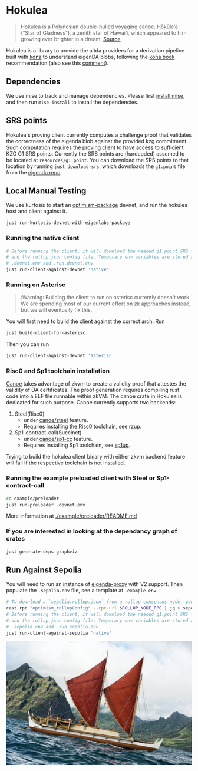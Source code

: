 # Hokulea

> Hokulea is a Polynesian double-hulled voyaging canoe. Hōkūle‘a (“Star of Gladness”), a zenith star of Hawai‘i, which appeared to him growing ever brighter in a dream. [Source](https://worldwidevoyage.hokulea.com/vessels/hokulea/)

Hokulea is a library to provide the altda providers for a derivation pipeline built with [kona](https://github.com/anton-rs/kona) to understand eigenDA blobs, following the [kona book](https://op-rs.github.io/kona/protocol/derive/providers.html#implementing-a-custom-data-availability-provider) recommendation (also see this [comment](https://github.com/anton-rs/kona/pull/862#issuecomment-2515038089)).

## Dependencies

We use mise to track and manage dependencies. Please first [install mise](https://mise.jdx.dev/getting-started.html), and then run `mise install` to install the dependencies.

## SRS points
Hokulea's proving client currently computes a challenge proof that validates the correctness of the eigenda blob against the provided kzg commitment. Such computation requires the proving client to have access to sufficient KZG G1 SRS points. Currently the SRS points are (hardcoded) assumed to be located at `resources/g1.point`. You can download the SRS points to that location by running `just download-srs`, which downloads the `g1.point` file from the [eigenda repo](https://github.com/Layr-Labs/eigenda-proxy/tree/main/resources).

## Local Manual Testing

We use kurtosis to start an [optimism-package](https://github.com/ethpandaops/optimism-package/tree/main) devnet, and run the hokulea host and client against it.

```bash
just run-kurtosis-devnet-with-eigenlabs-package
```

### Running the native client

```bash
# Before running the client, it will download the needed g1.point SRS file
# and the rollup.json config file. Temporary env variables are stored at
# .devnet.env and .run.devnet.env
just run-client-against-devnet 'native'
```

### Running on Asterisc

> :Warning: Building the client to run on asterisc currently doesn't work. We are spending most of our current effort on zk approaches instead, but we will eventually fix this.

You will first need to build the client against the correct arch. Run
```bash
just build-client-for-asterisc
```
Then you can run
```bash
just run-client-against-devnet 'asterisc'
```

### Risc0 and Sp1 toolchain installation

[Canoe](./canoe/) takes advantage of zkvm to create a validity proof that attestes the validity of DA certificates. The proof generation requires 
compiling rust code into a ELF file runnable within zkVM. The canoe crate in Hokulea is dedicated for such purpose.
Canoe currently supports two backends:
1. Steel(Risc0)
   - under [canoe/steel](https://github.com/Layr-Labs/hokulea/blob/3599bbeb855156164643a2a56c4f92de0cf7b7cf/crates/proof/Cargo.toml#L44) feature.
   - Requires installing the Risc0 toolchain, see [rzup](https://dev.risczero.com/api/zkvm/install).
2. Sp1-contract-call(Succinct)
   - under [canoe/sp1-cc](https://github.com/Layr-Labs/hokulea/blob/3599bbeb855156164643a2a56c4f92de0cf7b7cf/crates/proof/Cargo.toml#L45) feature.
   - Requires installing Sp1 toolchain, see [sp1up](https://docs.succinct.xyz/docs/sp1/getting-started/install).

Trying to build the hokulea client binary with either zkvm backend feature will fail if the respective toolchain is not installed.

### Running the example preloaded client with Steel or Sp1-contract-call
```bash
cd example/preloader
just run-preloader .devnet.env
```

More information at [./example/preloader/README.md](./example/preloader/README.md)

### If you are interested in looking at the dependancy graph of crates
```bash
just generate-deps-graphviz
```

## Run Against Sepolia

You will need to run an instance of [eigenda-proxy](https://github.com/Layr-Labs/eigenda-proxy) with V2 support. Then populate the `.sepolia.env` file, see a template at `.example.env`.

```bash
# To download a `sepolia.rollup.json` from a rollup consensus node, you can use the command
cast rpc "optimism_rollupConfig" --rpc-url $ROLLUP_NODE_RPC | jq > sepolia.rollup.json
# Before running the client, it will download the needed g1.point SRS file
# and the rollup.json config file. Temporary env variables are stored at
# .sepolia.env and .run.sepolia.env
just run-client-against-sepolia 'native'
```

![](./assets/hokulea.jpeg)
